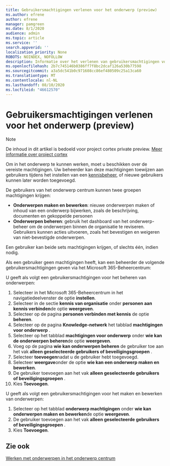 ```yaml
---
title: Gebruikersmachtigingen verlenen voor het onderwerp (preview)
ms.author: efrene
author: efrene
manager: pamgreen
ms.date: 8/1/2020
audience: admin
ms.topic: article
ms.service: ''
search.appverid: ''
localization_priority: None
ROBOTS: NOINDEX, NOFOLLOW
description: Informatie over het verlenen van gebruikersmachtigingen voor taken in het onderwerp centrum
ms.openlocfilehash: 2b7c745146b0386ff7f8bc2dcaf126a530b77598
ms.sourcegitcommit: a3a5dc541b0c971608cc86ef480509c25a13ca60
ms.translationtype: MT
ms.contentlocale: nl-NL
ms.lasthandoff: 08/10/2020
ms.locfileid: "46612570"
---
```

# <a name="give-user-permissions-to-the-topic-center-preview"></a>Gebruikersmachtigingen verlenen voor het onderwerp (preview)

> [!Note] 
> De inhoud in dit artikel is bedoeld voor project cortex private preview. [Meer informatie over project cortex](https://aka.ms/projectcortex) 

Om in het onderwerp te kunnen werken, moet u beschikken over de vereiste machtigingen. Uw beheerder kan deze machtigingen toewijzen aan gebruikers tijdens het instellen van een [kennisbeheer](set-up-knowledge-network.md), of nieuwe gebruikers kunnen later worden toegevoegd.

De gebruikers van het onderwerp centrum kunnen twee groepen machtigingen krijgen:

- **Onderwerpen maken en bewerken**: nieuwe onderwerpen maken of inhoud van een onderwerp bijwerken, zoals de beschrijving, documenten en gekoppelde personen
- **Onderwerpen beheren**: gebruik het dashboard van het onderwerp-beheer om de onderwerpen binnen de organisatie te reviseren. Gebruikers kunnen acties uitvoeren, zoals het bevestigen en weigeren van niet-bevestigde onderwerpen.

Een gebruiker kan beide sets machtigingen krijgen, of slechts één, indien nodig. 

Als een gebruiker geen machtigingen heeft, kan een beheerder de volgende gebruikersmachtigingen geven via het Microsoft 365-Beheercentrum:

U geeft als volgt een gebruikersmachtigingen voor het beheren van onderwerpen:

1. Selecteer in het Microsoft 365-Beheercentrum in het navigatiedeelvenster de optie **instellen**.
2. Selecteer in de sectie **kennis van organisatie** onder **personen aan kennis verbinden**de optie **weergeven**.
3. Selecteer op de pagina **personen verbinden met kennis** de optie **beheren**.
4. Selecteer op de pagina **Knowledge-netwerk** het tabblad **machtigingen voor onderwerp** .
5. Selecteer op het tabblad **machtigingen voor onderwerp** onder **wie kan de onderwerpen beheren**de optie **weergeven**.
6.  Voeg op de pagina **wie kan onderwerpen beheren** de gebruiker toe aan het vak **alleen geselecteerde gebruikers of beveiligingsgroepen** .
7. Selecteer **toevoegen**nadat u de gebruiker hebt toegevoegd.
3. Selecteer **weergave**onder de optie **wie kan een onderwerp maken en bewerken**.
4. De gebruiker toevoegen aan het vak **alleen geselecteerde gebruikers of beveiligingsgroepen** .
5. Kies **Toevoegen**.

U geeft als volgt een gebruikersmachtigingen voor het maken en bewerken van onderwerpen:

1. Selecteer op het tabblad **onderwerp machtigingen** onder **wie kan onderwerpen maken en bewerken**de optie **weergeven**.
2. De gebruiker toevoegen aan het vak **alleen geselecteerde gebruikers of beveiligingsgroepen** .
3. Kies **Toevoegen**.



## <a name="see-also"></a>Zie ook
  
[Werken met onderwerpen in het onderwerp centrum](work-with-topics.md)




